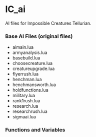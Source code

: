 # IC_ai
AI files for Impossible Creatures Tellurian. 


### Base AI Files (original files)

* aimain.lua
* armyanalysis.lua
* basebuild.lua
* choosecreature.lua
* creatureupgrade.lua
* flyerrush.lua
* henchman.lua
* henchmansworth.lua
* holdfunctions.lua
* military.lua
* rank1rush.lua
* research.lua
* researchrush.lua
* sigmaai.lua


### Functions and Variables

